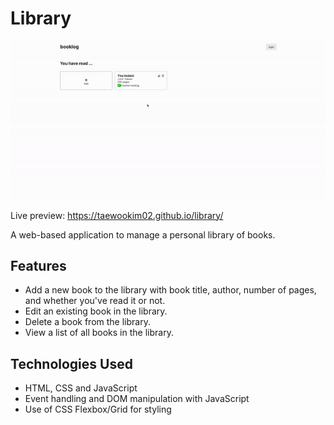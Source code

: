 # Library

![Preview of booklog](preview.gif)

Live preview: https://taewookim02.github.io/library/

A web-based application to manage a personal library of books.

## Features

- Add a new book to the library with book title, author, number of pages, and whether you've read it or not.
- Edit an existing book in the library.
- Delete a book from the library.
- View a list of all books in the library.

## Technologies Used

- HTML, CSS and JavaScript
- Event handling and DOM manipulation with JavaScript
- Use of CSS Flexbox/Grid for styling
